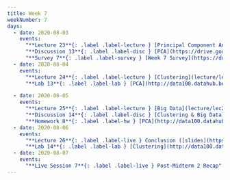```yaml
---
title: Week 7
weekNumber: 7
days:
  - date: 2020-08-03
    events:
      "**Lecture 23**{: .label .label-lecture } [Principal Component Analysis](lecture/lec23)":
      "**Discussion 13**{: .label .label-disc } [PCA](https://drive.google.com/file/d/1qhlSWvnpat55P6ZtbiVb7SZRIFsYK_eZ/view?usp=sharing) ([video](https://www.youtube.com/playlist?list=PLQCcNQgUcDfr-mPBLWPHIUpVR3S5B_krN)) ([solutions](https://drive.google.com/file/d/1K8zdN9k4hjPEMSSsK7s8SVFXKgPJsrpu/view?usp=sharing))":
      "**Survey 7**{: .label .label-survey } [Week 7 Survey](https://docs.google.com/forms/d/e/1FAIpQLScFLPBU8xYLlfhQXXz1oz9DhJl_k7pHJ6L858w5kXkeoLUJzQ/viewform) (due Aug. 5)":
  - date: 2020-08-04
    events:
      "**Lecture 24**{: .label .label-lecture } [Clustering](lecture/lec24)":
      "**Lab 13**{: .label .label-lab } [PCA](http://data100.datahub.berkeley.edu/hub/user-redirect/git-sync?repo=https://github.com/DS-100/su20&subPath=lab/lab13/) (due Aug. 4)":

  - date: 2020-08-05
    events:
      "**Lecture 25**{: .label .label-lecture } [Big Data](lecture/lec25)":
      "**Discussion 14**{: .label .label-disc } [Clustering & Big Data](https://drive.google.com/file/d/16HRV0hab63XiB5oX7h7FpgNj7u7d4-2G/view?usp=sharing) ([video](https://www.youtube.com/playlist?list=PLQCcNQgUcDfoUknZFeLQkYdJiWdX03RhO)) ([solutions](https://drive.google.com/file/d/1gbwL6pECR7ho7ng2nc4wfHnX5nuZ3DKu/view?usp=sharing))":
      "**Homework 8**{: .label .label-hw } [PCA](http://data100.datahub.berkeley.edu/hub/user-redirect/git-sync?repo=https://github.com/DS-100/su20&subPath=hw/hw8/) (due Aug. 9)":
  - date: 2020-08-06
    events:
      "**Lecture 26**{: .label .label-live } Conclusion ([slides](https://docs.google.com/presentation/d/15fLlqypliZRwb79uYLF8zIUX0ybgIBx9J-y2lD7mZ1Y/edit#slide=id.p)) ([video](https://youtu.be/xatAhfcfCuA)) ([code](https://data100.datahub.berkeley.edu/hub/user-redirect/git-sync?repo=https://github.com/DS-100/su20&subPath=lecture/lec26/)) ([code HTML](resources/assets/lectures/lec26/lec26.html))":
      "**Lab 14**{: .label .label-lab } [Clustering](http://data100.datahub.berkeley.edu/hub/user-redirect/git-sync?repo=https://github.com/DS-100/su20&subPath=lab/lab14/) (due Aug. 6)":
  - date: 2020-08-07
    events:
      "**Live Session 7**{: .label .label-live } Post-Midterm 2 Recap":
---
```

